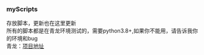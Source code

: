 ### myScripts
存放脚本，更新也在这里更新    
所有的脚本都是在青龙环境测试的，需要python3.8+,如果你不能用，请告诉我你的环境和bug    
青龙：[项目地址](https://github.com/whyour/qinglong)    

